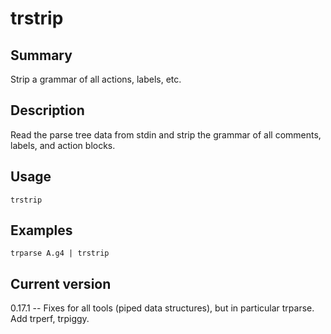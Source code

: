 # trstrip

## Summary

Strip a grammar of all actions, labels, etc.

## Description

Read the parse tree data from stdin and strip the grammar
of all comments, labels, and action blocks.

## Usage

    trstrip

## Examples

    trparse A.g4 | trstrip

## Current version

0.17.1 -- Fixes for all tools (piped data structures), but in particular trparse. Add trperf, trpiggy.

